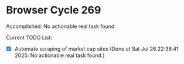 # Browser Cycle 269

Accomplished: No actionable real task found.

Current TODO List:

- [x] Automate scraping of market cap sites  (Done at Sat Jul 26 22:38:41 2025: No actionable real task found.)